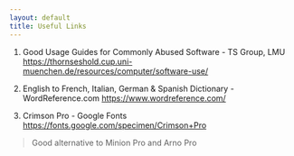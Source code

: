```yaml
---
layout: default
title: Useful Links
---
```


1. Good Usage Guides for Commonly Abused Software - TS Group, LMU
https://thornseshold.cup.uni-muenchen.de/resources/computer/software-use/

2. English to French, Italian, German & Spanish Dictionary - WordReference.com
https://www.wordreference.com/

3. Crimson Pro - Google Fonts
https://fonts.google.com/specimen/Crimson+Pro
> Good alternative to Minion Pro and Arno Pro